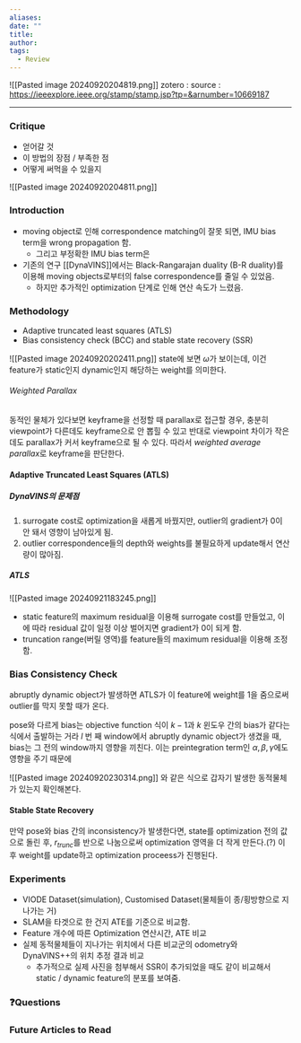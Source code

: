 ```yaml
---
aliases: 
date: ""
title: 
author: 
tags:
  - Review
---
```

![[Pasted image 20240920204819.png]]
zotero : 
source : https://ieeexplore.ieee.org/stamp/stamp.jsp?tp=&arnumber=10669187

---
### Critique
- 얻어갈 것
- 이 방법의 장점 / 부족한 점
- 어떻게 써먹을 수 있을지


![[Pasted image 20240920204811.png]]
### Introduction
- moving object로 인해 correspondence matching이 잘못 되면, IMU bias term을 wrong propagation 함.
	- 그리고 부정확한 IMU bias term은 
- 기존의 연구 [[DynaVINS]]에서는 Black-Rangarajan duality (B-R duality)를 이용해 moving objects로부터의 false correspondence를 줄일 수 있었음.
	- 하지만 추가적인 optimization 단계로 인해 연산 속도가 느렸음.

### Methodology
- Adaptive truncated least squares (ATLS)
- Bias consistency check (BCC) and stable state recovery (SSR)

![[Pasted image 20240920202411.png]]
state에 보면 $\omega$가 보이는데, 이건 feature가 static인지 dynamic인지 해당하는 weight를 의미한다.
###### Weighted Parallax
동적인 물체가 있다보면 keyframe을 선정할 때 parallax로 접근할 경우, 충분히 viewpoint가 다른데도 keyframe으로 안 뽑힐 수 있고 반대로 viewpoint 차이가 작은데도 parallax가 커서 keyframe으로 될 수 있다. 따라서 *weighted average parallax*로 keyframe을 판단한다.

#### Adaptive Truncated Least Squares (ATLS)
##### DynaVINS의 문제점
1. surrogate cost로 optimization을 새롭게 바꿨지만, outlier의 gradient가 0이 안 돼서 영향이 남아있게 됨.
2. outlier correspondence들의 depth와 weights를 불필요하게 update해서 연산량이 많아짐.

##### ATLS
![[Pasted image 20240921183245.png]]
- static feature의 maximum residual을 이용해 surrogate cost를 만들었고, 이에 따라 residual 값이 일정 이상 벌어지면 gradient가 0이 되게 함.
- truncation range(버릴 영역)를 feature들의 maximum residual을 이용해 조정함.


### Bias Consistency Check
abruptly dynamic object가 발생하면 ATLS가 이 feature에 weight를 1을 줌으로써 outlier를 막지 못할 때가 온다. 

pose와 다르게 bias는 objective function 식이 $k-1$과 $k$ 윈도우 간의 bias가 같다는 식에서 출발하는 거라 $l$ 번 째 window에서 abruptly dynamic object가 생겼을 때, bias는 그 전의 window까지 영향을 끼친다. 이는 preintegration term인 $\alpha, \beta, \gamma$에도 영향을 주기 때문에 

![[Pasted image 20240920230314.png]]
와 같은 식으로 갑자기 발생한 동적물체가 있는지 확인해본다.

#### Stable State Recovery
만약 pose와 bias 간의 inconsistency가 발생한다면, state를  optimization 전의 값으로 돌린 후, $r_{trunc}$를 반으로 나눔으로써 optimization 영역을 더 작게 만든다.(?)
이후 weight를 update하고 optimization proceess가 진행된다.
### Experiments
- VIODE Dataset(simulation), Customised Dataset(물체들이 종/횡방향으로 지나가는 거)
- SLAM을 타겟으로 한 건지 ATE를 기준으로 비교함. 
- Feature 개수에 따른 Optimization 연산시간, ATE 비교 
- 실제 동적물체들이 지나가는 위치에서 다른 비교군의 odometry와 DynaVINS++의 위치 추정 결과 비교
	- 추가적으로 실제 사진을 첨부해서 SSR이 추가되었을 때도 같이 비교해서 static / dynamic feature의 분포를 보여줌.


### ❓️Questions

### Future Articles to Read

